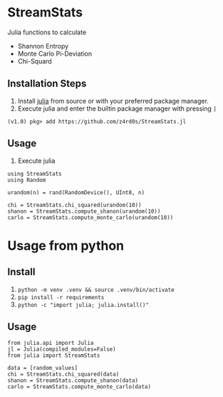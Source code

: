 # StreamStats
Julia functions to calculate

* Shannon Entropy
* Monte Carlo Pi-Deviation
* Chi-Squard

## Installation Steps
1. Install [julia](https://julialang.org/) from source or with your preferred
   package manager.
2. Execute julia and enter the builtin package manager with pressing `]`
```
(v1.0) pkg> add https://github.com/z4rd0s/StreamStats.jl
```
## Usage
1. Execute julia
```
using StreamStats
using Random

urandom(n) = rand(RandomDevice(), UInt8, n)

chi = StreamStats.chi_squared(urandom(10))
shanon = StreamStats.compute_shanon(urandom(10))
carlo = StreamStats.compute_monte_carlo(urandom(10))
```

# Usage from python
## Install
1. `python -m venv .venv && source .venv/bin/activate` 
1. `pip install -r requirements` 
1. `python -c "import julia; julia.install()"`

## Usage
``` 
from julia.api import Julia 
jl = Julia(compiled_modules=False) 
from julia import StreamStats

data = [random_values]
chi = StreamStats.chi_squared(data)
shanon = StreamStats.compute_shanon(data)
carlo = StreamStats.compute_monte_carlo(data)
```
